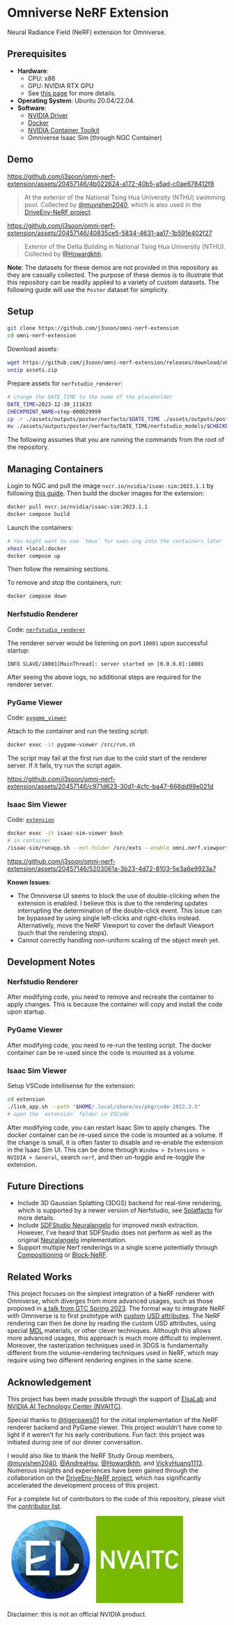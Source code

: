 # Omniverse NeRF Extension

Neural Radiance Field (NeRF) extension for Omniverse.

## Prerequisites

- **Hardware**:
  - CPU: x86
  - GPU: NVIDIA RTX GPU
  - See [this page](https://docs.omniverse.nvidia.com/isaacsim/latest/installation/requirements.html#system-requirements) for more details.
- **Operating System**: Ubuntu 20.04/22.04.
- **Software**:
  - [NVIDIA Driver](https://ubuntu.com/server/docs/nvidia-drivers-installation)
  - [Docker](https://docs.docker.com/engine/install/ubuntu/)
  - [NVIDIA Container Toolkit](https://docs.nvidia.com/datacenter/cloud-native/container-toolkit/latest/install-guide.html)
  - Omniverse Isaac Sim (through NGC Container)

## Demo

https://github.com/j3soon/omni-nerf-extension/assets/20457146/4b022624-a172-40b5-a5ad-c0ae678412f8

> At the exterior of the National Tsing Hua University (NTHU) swimming pool. Collected by [@muyishen2040](https://github.com/muyishen2040), which is also used in the [DriveEnv-NeRF project](https://github.com/muyishen2040/DriveEnvNeRF).

https://github.com/j3soon/omni-nerf-extension/assets/20457146/40835ce5-5834-4631-aa17-1b591e402f27

> Exterior of the Delta Building in National Tsing Hua University (NTHU). Collected by [@Howardkhh](https://github.com/Howardkhh).

**Note**: The datasets for these demos are not provided in this repository as they are casually collected. The purpose of these demos is to illustrate that this repository can be readily applied to a variety of custom datasets. The following guide will use the `Poster` dataset for simplicity.

## Setup

```sh
git clone https://github.com/j3soon/omni-nerf-extension
cd omni-nerf-extension
```

Download assets:

```sh
wget https://github.com/j3soon/omni-nerf-extension/releases/download/v0.0.1/assets.zip
unzip assets.zip
```

Prepare assets for `nerfstudio_renderer`:

```sh
# change the DATE_TIME to the name of the placeholder
DATE_TIME=2023-12-30_111633
CHECKPOINT_NAME=step-000029999
cp -r ./assets/outputs/poster/nerfacto/$DATE_TIME ./assets/outputs/poster/nerfacto/DATE_TIME
mv ./assets/outputs/poster/nerfacto/DATE_TIME/nerfstudio_models/$CHECKPOINT_NAME.ckpt ./assets/outputs/poster/nerfacto/DATE_TIME/nerfstudio_models/CHECKPOINT_NAME.ckpt
```

The following assumes that you are running the commands from the root of the repository.

## Managing Containers

Login to NGC and pull the image `nvcr.io/nvidia/isaac-sim:2023.1.1` by following [this guide](https://docs.omniverse.nvidia.com/isaacsim/latest/installation/install_container.html). Then build the docker images for the extension:

```sh
docker pull nvcr.io/nvidia/isaac-sim:2023.1.1
docker compose build
```

Launch the containers:

```sh
# You might want to use `tmux` for exec-ing into the containers later
xhost +local:docker
docker compose up
```

Then follow the remaining sections.

To remove and stop the containers, run:

```sh
docker compose down
```

### Nerfstudio Renderer

Code: [`nerfstudio_renderer`](./nerfstudio_renderer)

The renderer server would be listening on port `10001` upon successful startup:

```
INFO SLAVE/10001[MainThread]: server started on [0.0.0.0]:10001
```

After seeing the above logs, no additional steps are required for the renderer server.

### PyGame Viewer

Code: [`pygame_viewer`](./pygame_viewer)

Attach to the container and run the testing script:

```sh
docker exec -it pygame-viewer /src/run.sh
```

The script may fail at the first run due to the cold start of the renderer server. If it fails, try run the script again.

https://github.com/j3soon/omni-nerf-extension/assets/20457146/c971d623-30d1-4cfc-ba47-666dd99e021d

### Isaac Sim Viewer

Code: [`extension`](./extension)

```sh
docker exec -it isaac-sim-viewer bash
# in container
/isaac-sim/runapp.sh --ext-folder /src/exts --enable omni.nerf.viewport
```

https://github.com/j3soon/omni-nerf-extension/assets/20457146/5203061a-3b23-4d72-8103-5e3a6e9923a7

**Known Issues**:
- The Omniverse UI seems to block the use of double-clicking when the extension is enabled. I believe this is due to the rendering updates interrupting the determination of the double-click event. This issue can be bypassed by using single left-clicks and right-clicks instead. Alternatively, move the NeRF Viewport to cover the default Viewport (such that the rendering stops).
- Cannot correctly handling non-uniform scaling of the object mesh yet.

## Development Notes

### Nerfstudio Renderer

After modifying code, you need to remove and recreate the container to apply changes. This is because the container will copy and install the code upon startup.

### PyGame Viewer

After modifying code, you need to re-run the testing script. The docker container can be re-used since the code is mounted as a volume.

### Isaac Sim Viewer

Setup VSCode intellisense for the extension:

```sh
cd extension
./link_app.sh --path "$HOME/.local/share/ov/pkg/code-2022.3.3"
# open the `extension` folder in VSCode
```

After modifying code, you can restart Isaac Sim to apply changes. The docker container can be re-used since the code is mounted as a volume. If the change is small, it is often faster to disable and re-enable the extension in the Isaac Sim UI. This can be done through `Window > Extensions > NVIDIA > General`, search `nerf`, and then un-toggle and re-toggle the extension.

## Future Directions

- Include 3D Gaussian Splatting (3DGS) backend for real-time rendering, which is supported by a newer version of Nerfstudio, see [Splatfacto](https://docs.nerf.studio/nerfology/methods/splat.html) for more details.
- Include [SDFStudio Neuralangelo](https://github.com/autonomousvision/sdfstudio?tab=readme-ov-file#updates) for improved mesh extraction. However, I've heard that SDFStudio does not perform as well as the original [Neuralangelo](https://research.nvidia.com/labs/dir/neuralangelo/) implementation.
- Support multiple Nerf renderings in a single scene potentially through [Compositioning](https://docs.nerf.studio/extensions/blender_addon.html#compositing-nerf-objects-in-nerf-environments) or [Block-NeRF](https://waymo.com/intl/zh-tw/research/block-nerf/).

## Related Works

This project focuses on the simplest integration of a NeRF renderer with Omniverse, which diverges from more advanced usages, such as those proposed in [a talk from GTC Spring 2023](https://www.nvidia.com/en-us/on-demand/session/gtcspring23-s52163/). The formal way to integrate NeRF with Omniverse is to first prototype with [custom](https://learnusd.github.io/chapter4/primspecs_and_attributes.html) [USD attributes](https://docs.omniverse.nvidia.com/dev-guide/latest/programmer_ref/usd/properties/create-attribute.html). The NeRF rendering can then be done by reading the custom USD attributes, using special [MDL](https://developer.nvidia.com/rendering-technologies/mdl-sdk) materials, or other clever techniques. Although this allows more advanced usages, this approach is much more difficult to implement. Moreover, the rasterization techniques used in 3DGS is fundamentally different from the volume-rendering techniques used in NeRF, which may require using two different rendering engines in the same scene.

## Acknowledgement

This project has been made possible through the support of [ElsaLab][elsalab] and [NVIDIA AI Technology Center (NVAITC)][nvaitc].

Special thanks to [@tigerpaws01](https://github.com/tigerpaws01) for the initial implementation of the NeRF renderer backend and PyGame viewer. This project wouldn't have come to light if it weren't for his early contributions. Fun fact: this project was initiated during one of our dinner conversation.

I would also like to thank the NeRF Study Group members, [@muyishen2040](https://github.com/muyishen2040), [@AndreaHsu](https://github.com/AndreaHsu), [@Howardkhh](https://github.com/Howardkhh), and [VickyHuang1113](https://github.com/VickyHuang1113). Numerous insights and experiences have been gained through the collaboration on the [DriveEnv-NeRF project](https://github.com/muyishen2040/DriveEnvNeRF), which has significantly accelerated the development process of this project.

For a complete list of contributors to the code of this repository, please visit the [contributor list](https://github.com/j3soon/OmniIsaacGymEnvs-UR10Reacher/graphs/contributors).

[![](docs/media/logos/elsalab.png)][elsalab]
[![](docs/media/logos/nvaitc.png)][nvaitc]

[elsalab]: https://github.com/elsa-lab
[nvaitc]: https://github.com/NVAITC

Disclaimer: this is not an official NVIDIA product.
